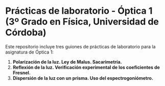 # Prácticas de laboratorio - Óptica 1 (3º Grado en Física, Universidad de Córdoba)

Este repositorio incluye tres guiones de prácticas de laboratorio para la asignatura de Óptica 1:

1. **Polarización de la luz. Ley de Malus. Sacarimetría.**
2. **Reflexión de la luz. Verificación experimental de los coeficientes de Fresnel.**
3. **Dispersión de la luz con un prisma. Uso del espectrogoniómetro.**
